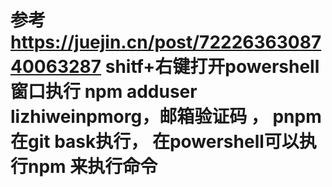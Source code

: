 # 参考 https://juejin.cn/post/7222636308740063287  shitf+右键打开powershell窗口执行 npm adduser lizhiweinpmorg，邮箱验证码 ， pnpm 在git bask执行， 在powershell可以执行npm 来执行命令
